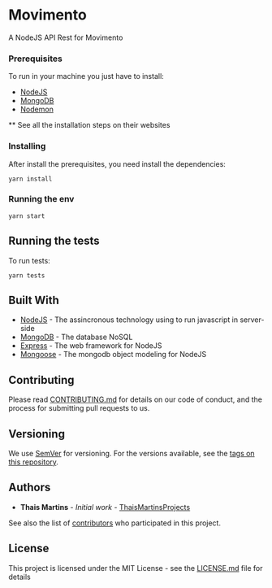 # Movimento

A NodeJS API Rest for Movimento

### Prerequisites

To run in your machine you just have to install:

* [NodeJS](https://nodejs.org/en/)
* [MongoDB](https://www.mongodb.com/)
* [Nodemon](https://nodemon.io/)

** See all the installation steps on their websites 

### Installing

After install the prerequisites, you need install the dependencies:

```
yarn install
```

### Running the env

```
yarn start
```

## Running the tests

To run tests:

```
yarn tests
```

## Built With

* [NodeJS](https://nodejs.org/en/) - The assincronous technology using to run javascript in server-side
* [MongoDB](https://www.mongodb.com/) - The database NoSQL
* [Express](https://expressjs.com/pt-br/) - The web framework for NodeJS
* [Mongoose](http://mongoosejs.com/) - The mongodb object modeling for NodeJS

## Contributing

Please read [CONTRIBUTING.md](https://github.com/thaismartinsprojects/movimento-api/CONTRIBUTING.md) for details on our code of conduct, and the process for submitting pull requests to us.

## Versioning

We use [SemVer](http://semver.org/) for versioning. For the versions available, see the [tags on this repository](https://github.com/thaismartinsprojects/movimento-api/tags). 

## Authors

* **Thais Martins** - *Initial work* - [ThaisMartinsProjects](https://github.com/thaismartinsprojects)

See also the list of [contributors](https://github.com/thaismartinsprojects/movimento-api/contributors) who participated in this project.

## License

This project is licensed under the MIT License - see the [LICENSE.md](LICENSE.md) file for details
